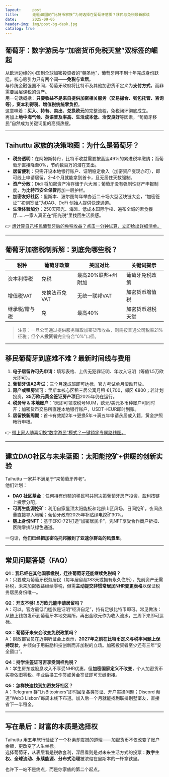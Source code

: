 ```yaml
---
layout:     post
title:      走遍40国的“比特币家族”为何选择在葡萄牙落脚？移民与免税最新解读
date:       2025-09-05
header-img: img/post-bg-desk.jpg
catalog: true
---
```


## 葡萄牙：数字游民与“加密货币免税天堂”双标签的崛起

从欧洲边缘的小国到全球加密投资者的“朝圣地”，葡萄牙用不到十年完成身份跃迁。核心吸引力只有两个词——**免税与宜居**。  
与传统金融强国不同，葡萄牙政府将比特币及其他加密货币定义为**支付方式**，而非需要层层课税的资产。  
用一句话概括：**只要收益不是来自提供加密相关服务（交易撮合、钱包托管、咨询等），资本利得税、增值税统统零负担**。  
这意味着：**买入、持有、卖出、兑换欧元**的完整流程，免税闭环彻底成立。  
再加上**地中海气候、英语普及率高、生活成本低、治安良好**等因素，“葡萄牙移民”自然成为关键词里的高频热搜。

---

## Taihuttu 家族的决策地图：为什么是葡萄牙？

- **税务透明**：在阿姆斯特丹，比特币收益需要按高达49%的累进税率缴纳；而葡萄牙直接降至0%，节约数百万的潜在支出。  
- **居留便利**：只需开设本地银行账户、证明稳定收入（加密资产变现亦可），即可线上申请居留，2–4个月就能拿到首卡，且无居住天数强制。  
- **资产分散**：Didi 将加密资产冷存储于六大洲；葡萄牙没有强制性财产申报制度，为**比特币安全保管**再加一层护栏。  
- **加密友好社区**：里斯本、波尔图每年举办近二十场大型区块链大会，“加密签证”“初创签证”为DAO、DeFi 创始人提供快速通道。  
- **生活体验加分**：250天阳光、海滩、低成本国际学校、遍布全城的素食餐厅……一家人真正在“阳光税”里找回生活质感。

👉 [想计算自己移民葡萄牙后的免税收益？点击一分钟试算，立即给出详细清单。](https://okxdog.com/)

---

## 葡萄牙加密税制拆解：到底免哪些税？

| 税种 | 葡萄牙政策 | 美国对比 | 关键词提示 |
|---|---|---|---|
| 资本利得税 | 免税 | 最高20%联邦+州附加 | 葡萄牙免税政策 |
| 增值税VAT | 兑换法币免VAT | 无统一联邦VAT | 加密货币增值税 |
| 继承税/赠与税 | 免 | 最高40% | 加密货币避税天堂 |

> 注意：一旦公司通过提供服务赚取加密货币收益，则需按普通公司税率21%征税；但**个人投资者**完全符合“0%”口径。

---

## 移民葡萄牙到底难不难？最新时间线与费用

1. **电子居留许可先申请**：填写表格、上传无犯罪证明、年收入证明（等值1.5万欧元即可）。  
2. **葡萄牙语A2考试**：三个月速成班即可达标，官方考试单月滚动开放。  
3. **房产或租房**皆可：里斯本核心区租三居公寓月租 €1,700，郊区 €800；若计划投资，**35万欧元黄金签证房产项目**2025年仍在运行。  
4. **税务号 & 本地账户**：1天即可领取税号NUM，欧元/美元多币种账户可同时开；加密货币交易所直连本地银行账户，USDT→EUR即时到账。  
5. **居留换新周期**：首卡有效期2年→更换5年→满五年申请永居或入籍，黄金护照畅行申根。  

👉 [带上家人随喜切换“数字游民”模式？一键锁定专属路线图。](https://okxdog.com/)

---

## 建立DAO社区与未来蓝图：太阳能挖矿+供暖的创新实验

Taihuttu 一家并不满足于“来葡萄牙养老”。  
他们计划：

- **DAO 社区基金**：任何持有份额的移民可共同决策葡萄牙房产投资，盈利按链上投票分配。  
- **可再生能源挖矿**：利用自家屋顶太阳能板和北部山区风场，日间挖矿，夜间热量直接导入地暖；葡萄牙政府2025年补贴绿电挖矿30%。  
- **链上身份NFT**：基于ERC-721打造“加密居民卡”，凭NFT享受合作商户折扣、医院零排队绿色通道。  

一句话，**他们已经把加密乌托邦搬到了亚速尔群岛的风景里**。

---

## 常见问题答疑（FAQ）

**Q1：我已经在其他国家缴税，迁往葡萄牙还能继续免税吗？**  
A：只要成为葡萄牙税务居民（每年居留超183天或拥有永久住所），先前资产无需补税，未来加密收益继续零税，但需**主动提交非惯常居民NHR变更表格**以保证税务居民身份唯一。

**Q2：开支不够1.5万欧元能申请居留吗？**  
A：可以。官方最低门槛仅是证明“经济自足”，持有足够比特币即可。常见做法：从链上钱包发币到葡萄牙本地交易所，再出金欧元作为收入流水，三周下来即可达标。

**Q3：葡萄牙未来会改变免税政策吗？**  
A：财政部官员在近期听证会上表示，**2027年之前在比特币定义与税率问题上保持现状**，并倾向于用鼓励科技创新而非加税的立场。加密投资者至少还有三年“安全窗口”。

**Q4：持学生签证可否享受同样免税？**  
A：学生房东或股息收入不享受NHR优惠，但**加密国家定义不改变**，个人加密货币买卖依旧零税。毕业后换工作签或黄金签证即可无缝衔接。

**Q5：怎样快速找到加密友好社区？**  
A：Telegram 群“LisBitcoiners”即时回复各类签证、开户实操问题；Discord 频道“Web3 Lisbon”每周末线下布道。加入后一个月就能找到联排别墅室友，直接省下一半租金。

---

## 写在最后：财富的本质是选择权

Taihuttu 用五年旅行验证了一个朴素却震撼的道理——加密货币不仅改变了账户余额，更改变了人生坐标。  
选择葡萄牙，从表层看是税收套利，深层看则是对未来生活方式的投票：**数字主权、全球流动、永续能源、分布式治理**被浓缩在里斯本的一杯拿铁里。  

也许下一站不是终点，而是你家族的第二个起点。